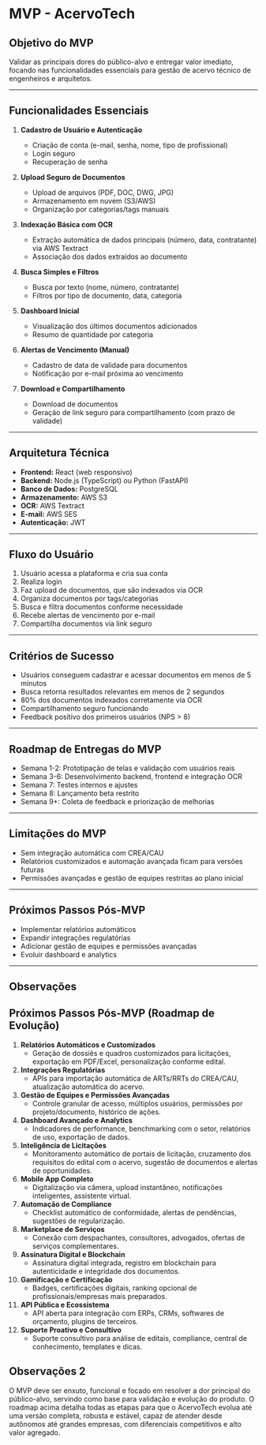 # MVP - AcervoTech

## Objetivo do MVP

Validar as principais dores do público-alvo e entregar valor imediato, focando nas funcionalidades essenciais para gestão de acervo técnico de engenheiros e arquitetos.

---

## Funcionalidades Essenciais

1. **Cadastro de Usuário e Autenticação**
   - Criação de conta (e-mail, senha, nome, tipo de profissional)
   - Login seguro
   - Recuperação de senha

2. **Upload Seguro de Documentos**
   - Upload de arquivos (PDF, DOC, DWG, JPG)
   - Armazenamento em nuvem (S3/AWS)
   - Organização por categorias/tags manuais

3. **Indexação Básica com OCR**
   - Extração automática de dados principais (número, data, contratante) via AWS Textract
   - Associação dos dados extraídos ao documento

4. **Busca Simples e Filtros**
   - Busca por texto (nome, número, contratante)
   - Filtros por tipo de documento, data, categoria

5. **Dashboard Inicial**
   - Visualização dos últimos documentos adicionados
   - Resumo de quantidade por categoria

6. **Alertas de Vencimento (Manual)**
   - Cadastro de data de validade para documentos
   - Notificação por e-mail próxima ao vencimento

7. **Download e Compartilhamento**
   - Download de documentos
   - Geração de link seguro para compartilhamento (com prazo de validade)

---

## Arquitetura Técnica

- **Frontend:** React (web responsivo)
- **Backend:** Node.js (TypeScript) ou Python (FastAPI)
- **Banco de Dados:** PostgreSQL
- **Armazenamento:** AWS S3
- **OCR:** AWS Textract
- **E-mail:** AWS SES
- **Autenticação:** JWT

---

## Fluxo do Usuário

1. Usuário acessa a plataforma e cria sua conta
2. Realiza login
3. Faz upload de documentos, que são indexados via OCR
4. Organiza documentos por tags/categorias
5. Busca e filtra documentos conforme necessidade
6. Recebe alertas de vencimento por e-mail
7. Compartilha documentos via link seguro

---

## Critérios de Sucesso

- Usuários conseguem cadastrar e acessar documentos em menos de 5 minutos
- Busca retorna resultados relevantes em menos de 2 segundos
- 80% dos documentos indexados corretamente via OCR
- Compartilhamento seguro funcionando
- Feedback positivo dos primeiros usuários (NPS > 8)

---

## Roadmap de Entregas do MVP

- Semana 1-2: Prototipação de telas e validação com usuários reais
- Semana 3-6: Desenvolvimento backend, frontend e integração OCR
- Semana 7: Testes internos e ajustes
- Semana 8: Lançamento beta restrito
- Semana 9+: Coleta de feedback e priorização de melhorias

---

## Limitações do MVP

- Sem integração automática com CREA/CAU
- Relatórios customizados e automação avançada ficam para versões futuras
- Permissões avançadas e gestão de equipes restritas ao plano inicial

---

## Próximos Passos Pós-MVP

- Implementar relatórios automáticos
- Expandir integrações regulatórias
- Adicionar gestão de equipes e permissões avançadas
- Evoluir dashboard e analytics

---

## Observações

## Próximos Passos Pós-MVP (Roadmap de Evolução)

1. **Relatórios Automáticos e Customizados**
   - Geração de dossiês e quadros customizados para licitações, exportação em PDF/Excel, personalização conforme edital.
2. **Integrações Regulatórias**
   - APIs para importação automática de ARTs/RRTs do CREA/CAU, atualização automática do acervo.
3. **Gestão de Equipes e Permissões Avançadas**
   - Controle granular de acesso, múltiplos usuários, permissões por projeto/documento, histórico de ações.
4. **Dashboard Avançado e Analytics**
   - Indicadores de performance, benchmarking com o setor, relatórios de uso, exportação de dados.
5. **Inteligência de Licitações**
   - Monitoramento automático de portais de licitação, cruzamento dos requisitos do edital com o acervo, sugestão de documentos e alertas de oportunidades.
6. **Mobile App Completo**
   - Digitalização via câmera, upload instantâneo, notificações inteligentes, assistente virtual.
7. **Automação de Compliance**
   - Checklist automático de conformidade, alertas de pendências, sugestões de regularização.
8. **Marketplace de Serviços**
   - Conexão com despachantes, consultores, advogados, ofertas de serviços complementares.
9. **Assinatura Digital e Blockchain**
   - Assinatura digital integrada, registro em blockchain para autenticidade e integridade dos documentos.
10. **Gamificação e Certificação**
    - Badges, certificações digitais, ranking opcional de profissionais/empresas mais preparados.
11. **API Pública e Ecossistema**
    - API aberta para integração com ERPs, CRMs, softwares de orçamento, plugins de terceiros.
12. **Suporte Proativo e Consultivo**
    - Suporte consultivo para análise de editais, compliance, central de conhecimento, templates e dicas.

## Observações 2

O MVP deve ser enxuto, funcional e focado em resolver a dor principal do público-alvo, servindo como base para validação e evolução do produto. O roadmap acima detalha todas as etapas para que o AcervoTech evolua até uma versão completa, robusta e estável, capaz de atender desde autônomos até grandes empresas, com diferenciais competitivos e alto valor agregado.
